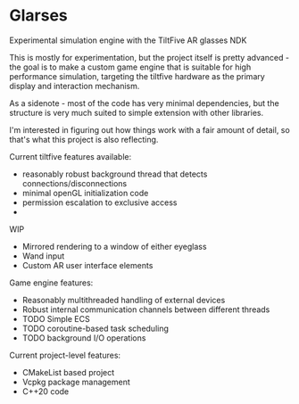 # Glarses
Experimental simulation engine with the TiltFive AR glasses NDK

This is mostly for experimentation, but the project itself is pretty advanced - the goal is to make a custom game engine that is suitable for high performance simulation, targeting the tiltfive hardware as the primary display and interaction mechanism.

As a sidenote - most of the code has very minimal dependencies, but the structure is very much suited to simple extension with other libraries. 

I'm interested in figuring out how things work with a fair amount of detail, so that's what this project is also reflecting.

Current tiltfive features available:
- reasonably robust background thread that detects connections/disconnections
- minimal openGL initialization code
- permission escalation to exclusive access
- 

WIP
- Mirrored rendering to a window of either eyeglass
- Wand input
- Custom AR user interface elements

Game engine features:
- Reasonably multithreaded handling of external devices
- Robust internal communication channels between different threads
- TODO Simple ECS
- TODO coroutine-based task scheduling
- TODO background I/O operations

Current project-level features:
- CMakeList based project
- Vcpkg package management
- C++20 code
